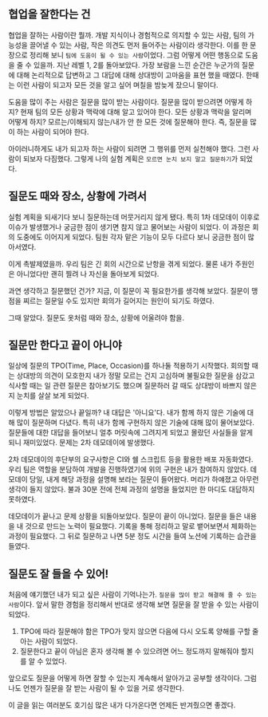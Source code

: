 ## 협업을 잘한다는 건

협업을 잘하는 사람이란 뭘까. 
개발 지식이나 경험적으로 의지할 수 있는 사람, 팀의 가능성을 끌어낼 수 있는 사람, 작은 의견도 먼저 들어주는 사람이라 생각한다. 
이를 한 문장으로 정리해 보니 `팀에 도움이 될 수 있는 사람`이었다. 그럼 어떻게 어떤 행동으로 도움을 줄 수 있을까. 지난 레벨 1, 2를 돌아보았다. 
가장 보람을 느낀 순간은 누군가의 질문에 대해 논리적으로 답변하고 그 대답에 대해 상대방이 고마움을 표현 했을 때였다. 
한때는 이런 사람이 되고자 모든 것을 알고 싶어 며칠을 밤늦게 잤으니 말이다.

도움을 많이 주는 사람은 질문을 많이 받는 사람이다. 질문을 많이 받으려면 어떻게 하지? 현재 팀의 모든 상황과 맥락에 대해 알고 있어야 한다. 
모든 상황과 맥락을 알리며 어떻게 하지? 모르는/이해되지 않는/내가 안 한 모든 것에 질문해야 한다. 즉, 질문을 많이 하는 사람이 되어야 한다.

아이러니하게도 내가 되고자 하는 사람이 되려면 그 행위를 먼저 실천해야 했다. 그런 사람이 되보자 다짐했다. 
그렇게 나의 실험 계획은 `모르면 눈치 보지 말고 질문하기`가 되었다.

## 질문도 때와 장소, 상황에 가려서

실험 계획을 되새기다 보니 질문하는데 머뭇거리지 않게 됐다.
특히 1차 데모데이 이후로 이슈가 발생했거나 궁금한 점이 생기면 참지 않고 물어보는 사람이 되었다.
이 과정은 회의 도중에도 이어지게 되었다. 팀원 각자 맡은 기능이 모두 다르다 보니 궁금한 점이 많아서였다.

이게 촉발제였을까. 우리 팀은 긴 회의 시간으로 난항을 겪게 되었다.
물론 내가 주원인은 아니었다만 괜히 찔려 나 자신을 돌아보게 되었다.

과연 생각하고 질문했던 건가? 지금, 이 질문이 꼭 필요한가를 생각해 보았다.
질문이 맹점을 찌르는 질문일 수도 있지만 회의가 길어지는 원인이 되기도 하였다.

그때 알았다. 질문도 옷처럼 때와 장소, 상황에 어울려야 함을.

## 질문만 한다고 끝이 아니야

일상에 질문의 TPO(Time, Place, Occasion)를 하나둘 적용하기 시작했다.
회의할 때는 상대방의 의견이 모호한지 내가 정말 모르는 건지 고심하며 불필요한 질문을 삼갔고
식사할 때는 일 관련 질문은 참아보기도 했으며 
질문하러 갈 때도 상대방이 바쁘지 않은지 눈치를 살살 보게 되었다.

이렇게 방법은 알았으나 끝일까? 내 대답은 '아니요'다.
내가 함께 하지 않은 기술에 대해 많이 질문하며 다녔다.
특히 내가 함께 구현하지 않은 기술에 대해 많이 물어보았다. 질문들에 대한 대답을 들어보니 얼추 머릿속에 그려지게 되었고 몰랐던 사실들을 알게 되니 재미있었다.
문제는 2차 데모데이에 발생했다.

2차 데모데이의 후단부의 요구사항은 CI와 쉘 스크립트 등을 활용한 배포 자동화였다.
우리 팀은 역할을 분담하여 개발을 진행하였기에 위의 구현은 내가 참여하지 않았다.
데모데이 당일, 내게 해당 과정을 설명해 보라는 질문이 들어왔다.
머리가 하얘졌고 아무런 생각이 들지 않았다.
불과 30분 전에 전체 과정의 설명을 들었지만 한 마디도 대답하지 못하였다.

데모데이가 끝나고 문제 상황을 되돌아보았다.
질문이 끝이 아니었다.
질문을 들은 내용을 내 것으로 만드는 노력이 필요했다.
기록을 통해 정리하고 말로 뱉어보면서 체화하는 과정이 필요했다.
그 뒤로 질문하고 나면 5분 정도 시간을 들여 노션에 기록하는 습관을 들였다.

## 질문도 잘 들을 수 있어!

처음에 얘기했던 내가 되고 싶은 사람이 기억나는가. `질문을 많이 받고 해결해 줄 수 있는 사람`이다.
앞서 말한 경험을 정리해서 반대로 생각해 보면 질문을 잘 받을 수 있는 사람이 되었다.

1. TPO에 따라 질문해야 함은 TPO가 맞지 않으면 다음에 다시 오도록 양해를 구할 줄 아는 사람이 되었다.
2. 질문한다고 끝이 아님은 혼자 생각해 볼 수 있으려면 어느 정도까지 말해줘야 할지를 알 수 있었다.

앞으로도 질문을 어떻게 하면 잘할 수 있는지 계속해서 알아가고 공부할 생각이다.
그럼 나도 언젠가 질문을 잘 받는 사람이 될 수 있을 거로 생각한다.

이 글을 읽는 여러분도 호기심 많은 내가 다가온다면 언제든 반겨줬으면 좋겠다.
